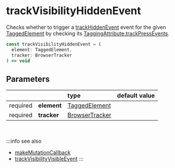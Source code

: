 # trackVisibilityHiddenEvent

Checks whether to trigger a [trackHiddenEvent](/tracking/api-reference/eventTrackers/trackHiddenEvent.md) event for the given [TaggedElement](/tracking/api-reference/definitions/TaggedElement.md) by checking its [TaggingAttribute.trackPressEvents](/tracking/api-reference/definitions/TaggingAttribute.md#taggingattributetrackvisibility).

```typescript
const trackVisibilityHiddenEvent = (
  element: TaggedElement, 
  tracker: BrowserTracker
) => void
```

## Parameters
|          |             | type                                                                  | default value
| :-:      | :--         | :--                                                                   | :--           
| required | **element** | [TaggedElement](/tracking/api-reference/definitions/TaggedElement.md) |
| required | **tracker** | [BrowserTracker](/tracking/api-reference/general/BrowserTracker.md)   |

<br />

:::info see also
- [makeMutationCallback](/tracking/api-reference/mutationObserver/makeMutationCallback.md)
- [trackVisibilityVisibleEvent](/tracking/api-reference/mutationObserver/trackVisibilityVisibleEvent.md)
:::
